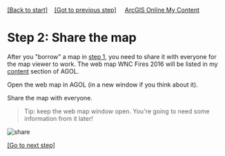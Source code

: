 [[Back to start]](github.md)&nbsp;&nbsp;&nbsp;&nbsp;[[Got to previous step]](GitHub_step1.md)
&nbsp;&nbsp;&nbsp;&nbsp;[ArcGIS Online My Content](http://www.arcgis.com/home/content.html)

# Step 2: Share the map

After you "borrow" a map in [step 1](GitHub_step1.md), you need to share it with everyone for the map viewer to work. The web map WNC Fires 2016 will be listed in my [content](http://www.arcgis.com/home/content.html) section of AGOL.

Open the web map in AGOL (in a new window if you think about it).

Share the map with everyone.

> Tip: keep the web map window open.  You're going to need some information from it later!

![share](https://docs.google.com/uc?id=0BykF_bN9fsvITHBReHBleFI4SHc)

[[Go to next step]](GitHub_step3.md)
